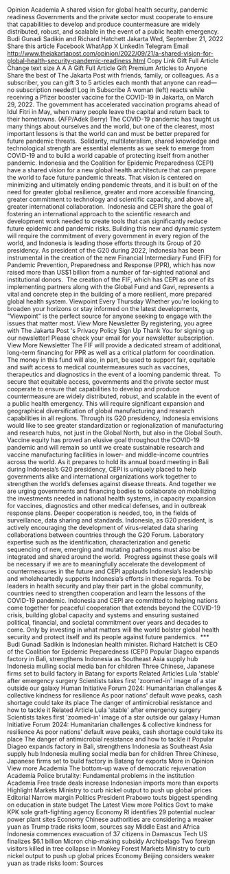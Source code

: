 # 

Opinion
Academia
A shared vision for global health security, pandemic readiness
Governments and the private sector must cooperate to ensure that capabilities to develop and produce countermeasure are widely distributed, robust, and scalable in the event of a public health emergency.&nbsp;
Budi Gunadi Sadikin and Richard Hatchett
Jakarta
Wed, September 21, 2022
Share this article
Facebook
WhatApp
X
LinkedIn
Telegram
Email
http://www.thejakartapost.com/opinion/2022/09/21/a-shared-vision-for-global-health-security-pandemic-readiness.html
Copy Link
Gift Full Article
Change text size
A
A
A
Gift Full Article
Gift Premium Articles
to Anyone
Share the best of The Jakarta Post with friends, family, or colleagues. As a subscriber, you can gift 3 to 5 articles each month that anyone can read—no subscription needed!
Log in
Subscribe
A woman (left) reacts while receiving a Pfizer booster vaccine for the COVID-19 in Jakarta, on March 29, 2022. The government has accelerated vaccination programs ahead of Idul Fitri in May, when many people leave the capital and return back to their hometowns. (AFP/Adek Berry)
The COVID-19 pandemic has taught us many things about ourselves and the world, but one of the clearest, most important lessons is that the world can and must be better prepared for future pandemic threats.&nbsp;
Solidarity, multilateralism, shared knowledge and technological strength are essential elements as we seek to emerge from COVID-19 and to build a world capable of protecting itself from another pandemic.
Indonesia and the Coalition for Epidemic Preparedness (CEPI) have a shared vision for a new global health architecture that can prepare the world to face future pandemic threats. That vision is centered on minimizing and ultimately ending pandemic threats, and it is built on of the need for greater global resilience, greater and more accessible financing, greater commitment to technology and scientific capacity, and above all, greater international collaboration.&nbsp;
Indonesia and CEPI share the goal of fostering an international approach to the scientific research and development work needed to create tools that can significantly reduce future epidemic and pandemic risks.
Building this new and dynamic system will require the commitment of every government in every region of the world, and Indonesia is leading those efforts through its Group of 20 presidency. As president of the G20 during 2022, Indonesia has been instrumental in the creation of the new Financial Intermediary Fund (FIF) for Pandemic Prevention, Preparedness and Response (PPR), which has now raised more than US$1 billion from a number of far-sighted national and institutional donors.&nbsp;
The creation of the FIF, which has CEPI as one of its implementing partners along with the Global Fund and Gavi, represents a vital and concrete step in the building of a more resilient, more prepared global health system.
Viewpoint
Every Thursday
Whether you're looking to broaden your horizons or stay informed on the latest developments, "Viewpoint" is the perfect source for anyone seeking to engage with the issues that matter most.
View More Newsletter
By registering, you agree with
The Jakarta Post
's
Privacy Policy
Sign Up
Thank You
for signing up our newsletter!
Please check your email for your newsletter subscription.
View More Newsletter
The FIF will provide a dedicated stream of additional, long-term financing for PPR as well as a critical platform for coordination. The money in this fund will also, in part, be used to support fair, equitable and swift access to medical countermeasures such as vaccines, therapeutics and diagnostics in the event of a looming pandemic threat.&nbsp;
To secure that equitable access, governments and the private sector must cooperate to ensure that capabilities to develop and produce countermeasure are widely distributed, robust, and scalable in the event of a public health emergency. This will require significant expansion and geographical diversification of global manufacturing and research capabilities in all regions.
Through its G20 presidency, Indonesia envisions would like to see greater standardization or regionalization of manufacturing and research hubs, not just in the Global North, but also in the Global South. Vaccine equity has proved an elusive goal throughout the COVID-19 pandemic and will remain so until we create sustainable research and vaccine manufacturing facilities in lower- and middle-income countries across the world.
As it prepares to hold its annual board meeting in Bali during Indonesia’s G20 presidency, CEPI is uniquely placed to help governments alike and international organizations work together to strengthen the world’s defenses against disease threats. And together we are urging governments and financing bodies to collaborate on mobilizing the investments needed in national health systems, in capacity expansion for vaccines, diagnostics and other medical defenses, and in outbreak response plans.
Deeper cooperation is needed, too, in the fields of surveillance, data sharing and standards. Indonesia, as G20 president, is actively encouraging the development of virus-related data sharing collaborations between countries&nbsp;through the G20 Forum. Laboratory expertise such as the identification, characterization and genetic sequencing of new, emerging and mutating pathogens must also be integrated and shared around the world.&nbsp;
Progress against these goals will be necessary if we are to meaningfully accelerate the development of countermeasures in the future and CEPI applauds Indonesia’s leadership and wholeheartedly supports Indonesia’s efforts in these regards.
To be leaders in health security and play their part in the global community, countries need to strengthen cooperation and learn the lessons of the COVID-19 pandemic. Indonesia and CEPI are committed to helping nations come together for peaceful cooperation that extends beyond the COVID-19 crisis, building global capacity and systems and ensuring sustained political, financial, and societal commitment over years and decades to come.
Only by investing in what matters will the world bolster global health security and protect itself and its people against future pandemics.
&nbsp;***
Budi Gunadi Sadikin is Indonesian health minister. Richard Hatchett is CEO of the Coalition for Epidemic Preparedness (CEPI)
Popular
Diageo expands factory in Bali, strengthens Indonesia as Southeast Asia supply hub
Indonesia mulling social media ban for children
Three Chinese, Japanese firms set to build factory in Batang for exports
Related Articles
Lula 'stable' after emergency surgery
Scientists takes first 'zoomed-in' image of a star outside our galaxy
Human Initiative Forum 2024: Humanitarian challenges &amp; collective kindness for resilience
As poor nations' default wave peaks, cash shortage could take its place
The danger of antimicrobial resistance and how to tackle it
Related Article
Lula 'stable' after emergency surgery
Scientists takes first 'zoomed-in' image of a star outside our galaxy
Human Initiative Forum 2024: Humanitarian challenges &amp; collective kindness for resilience
As poor nations' default wave peaks, cash shortage could take its place
The danger of antimicrobial resistance and how to tackle it
Popular
Diageo expands factory in Bali, strengthens Indonesia as Southeast Asia supply hub
Indonesia mulling social media ban for children
Three Chinese, Japanese firms set to build factory in Batang for exports
More in Opinion
View more
Academia
The bottom-up wave of democratic rejuvenation
Academia
Police brutality: Fundamental problems in the institution
Academia
Free trade deals increase Indonesian imports more than exports
Highlight
Markets
Ministry to curb nickel output to push up global prices
Editorial
Narrow margin
Politics
President Prabowo touts biggest spending on education in state budget
The Latest
View more
Politics
Govt to make KPK sole graft-fighting agency
Economy
RI identifies 29 potential nuclear power plant sites
Economy
Chinese authorities are considering a weaker yuan as Trump trade risks loom, sources say
Middle East and Africa
Indonesia commences evacuation of 37 citizens in Damascus
Tech
US finalizes $6.1 billion Micron chip-making subsidy
Archipelago
Two foreign visitors killed in tree collapse in Monkey Forest
Markets
Ministry to curb nickel output to push up global prices
Economy
Beijing considers weaker yuan as trade risks loom: Sources